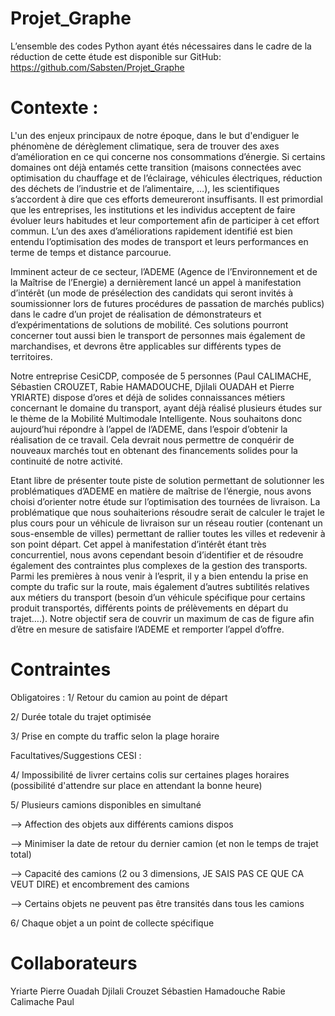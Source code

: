 # Projet_Graphe

L’ensemble des codes Python ayant étés nécessaires dans le cadre de la réduction de cette étude est disponible sur GitHub:
https://github.com/Sabsten/Projet_Graphe

# Contexte : 
L'un des enjeux principaux de notre époque, dans le but d'endiguer le phénomène de dérèglement climatique, sera de trouver des axes d’amélioration en ce qui concerne nos consommations d’énergie. Si certains domaines ont déjà entamés cette transition (maisons connectées avec optimisation du chauffage et de l’éclairage, véhicules électriques, réduction des déchets de l’industrie et de l’alimentaire, …), les scientifiques s’accordent à dire que ces efforts demeureront insuffisants. Il est primordial que les entreprises, les institutions et les individus acceptent de faire évoluer leurs habitudes et leur comportement afin de participer à cet effort commun. L’un des axes d’améliorations rapidement identifié est bien entendu l’optimisation des modes de transport et leurs performances en terme de temps et distance parcourue. 

Imminent acteur de ce secteur, l’ADEME (Agence de l’Environnement et de la Maîtrise de l’Energie) a dernièrement lancé un appel à manifestation d’intérêt (un mode de présélection des candidats qui seront invités à soumissionner lors de futures procédures de passation de marchés publics) dans le cadre d’un projet de réalisation de démonstrateurs et d’expérimentations de solutions de mobilité. Ces solutions pourront concerner tout aussi bien le transport de personnes mais également de marchandises, et devrons être applicables sur différents types de territoires.

Notre entreprise CesiCDP, composée de 5 personnes (Paul CALIMACHE, Sébastien CROUZET, Rabie HAMADOUCHE, Djilali OUADAH et Pierre YRIARTE) dispose d’ores et déjà de solides connaissances métiers concernant le domaine du transport, ayant déjà réalisé plusieurs études sur le thème de la Mobilité Multimodale Intelligente. Nous souhaitons donc aujourd’hui répondre à l’appel de l’ADEME, dans l’espoir d’obtenir la réalisation de ce travail. Cela devrait nous permettre de conquérir de nouveaux marchés tout en obtenant des financements solides pour la continuité de notre activité.

Etant libre de présenter toute piste de solution permettant de solutionner les problématiques d’ADEME en matière de maîtrise de l’énergie, nous avons choisi d’orienter notre étude sur l’optimisation des tournées de livraison. La problématique que nous souhaiterions résoudre serait de calculer le trajet le plus cours pour un véhicule de livraison sur un réseau routier (contenant un sous-ensemble de villes) permettant de rallier toutes les villes et redevenir à son point départ. Cet appel à manifestation d’intérêt étant très concurrentiel, nous avons cependant besoin d’identifier et de résoudre également des contraintes plus complexes de la gestion des transports. Parmi les premières à nous venir à l’esprit, il y a bien entendu la prise en compte du trafic sur la route, mais également d’autres subtilités relatives aux métiers du transport (besoin d’un véhicule spécifique pour certains produit transportés, différents points de prélèvements en départ du trajet….). Notre objectif sera de couvrir un maximum de cas de figure afin d’être en mesure de satisfaire l’ADEME et remporter l’appel d’offre.

# Contraintes

Obligatoires : 
1/ Retour du camion au point de départ 

2/ Durée totale du trajet optimisée

3/ Prise en compte du traffic selon la plage horaire

Facultatives/Suggestions CESI : 

4/ Impossibilité de livrer certains colis sur certaines plages horaires (possibilité d'attendre sur place en attendant la bonne heure)

5/ Plusieurs camions disponibles en simultané 

  --> Affection des objets aux différents camions dispos 
  
  --> Minimiser la date de retour du dernier camion (et non le temps de trajet total)
  
  --> Capacité des camions (2 ou 3 dimensions, JE SAIS PAS CE QUE CA VEUT DIRE) et encombrement des camions 
  
  --> Certains objets ne peuvent pas être transités dans tous les camions 
  
6/ Chaque objet a un point de collecte spécifique

# Collaborateurs

Yriarte Pierre
Ouadah Djilali
Crouzet Sébastien
Hamadouche Rabie
Calimache Paul

